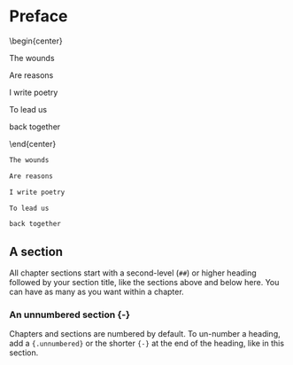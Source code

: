 # Preface  

\begin{center}

The wounds 

Are reasons 

I write poetry

To lead us 

back together

\end{center}


```r
The wounds 

Are reasons 

I write poetry

To lead us 

back together
```


## A section

All chapter sections start with a second-level (`##`) or higher heading followed by your section title, like the sections above and below here. You can have as many as you want within a chapter.

### An unnumbered section {-}

Chapters and sections are numbered by default. To un-number a heading, add a `{.unnumbered}` or the shorter `{-}` at the end of the heading, like in this section.
